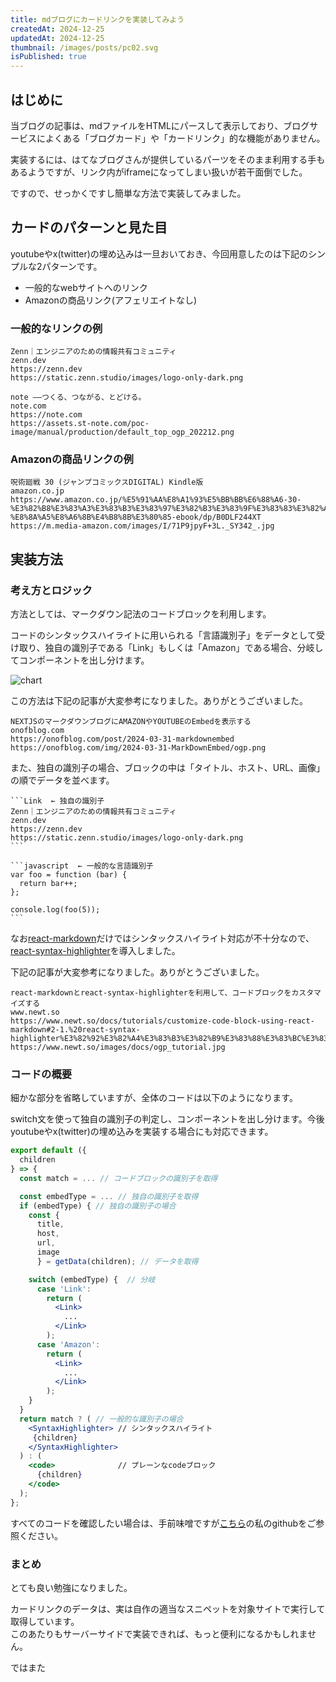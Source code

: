 ```yaml
---
title: mdブログにカードリンクを実装してみよう
createdAt: 2024-12-25
updatedAt: 2024-12-25
thumbnail: /images/posts/pc02.svg
isPublished: true
---
```

## はじめに
当ブログの記事は、mdファイルをHTMLにパースして表示しており、ブログサービスによくある「ブログカード」や「カードリンク」的な機能がありません。

実装するには、はてなブログさんが提供しているパーツをそのまま利用する手もあるようですが、リンク内がiframeになってしまい扱いが若干面倒でした。

ですので、せっかくですし簡単な方法で実装してみました。

## カードのパターンと見た目
youtubeやx(twitter)の埋め込みは一旦おいておき、今回用意したのは下記のシンプルな2パターンです。
- 一般的なwebサイトへのリンク
- Amazonの商品リンク(アフェリエイトなし)

### 一般的なリンクの例
```Link
Zenn｜エンジニアのための情報共有コミュニティ
zenn.dev
https://zenn.dev
https://static.zenn.studio/images/logo-only-dark.png
```
```Link
note ――つくる、つながる、とどける。
note.com
https://note.com
https://assets.st-note.com/poc-image/manual/production/default_top_ogp_202212.png
```
### Amazonの商品リンクの例
```Amazon
呪術廻戦 30 (ジャンプコミックスDIGITAL) Kindle版
amazon.co.jp
https://www.amazon.co.jp/%E5%91%AA%E8%A1%93%E5%BB%BB%E6%88%A6-30-%E3%82%B8%E3%83%A3%E3%83%B3%E3%83%97%E3%82%B3%E3%83%9F%E3%83%83%E3%82%AF%E3%82%B9DIGITAL-%E8%8A%A5%E8%A6%8B%E4%B8%8B%E3%80%85-ebook/dp/B0DLF244XT
https://m.media-amazon.com/images/I/71P9jpyF+3L._SY342_.jpg
```

## 実装方法
### 考え方とロジック
方法としては、マークダウン記法のコードブロックを利用します。

コードのシンタックスハイライトに用いられる「言語識別子」をデータとして受け取り、独自の識別子である「Link」もしくは「Amazon」である場合、分岐してコンポーネントを出し分けます。

![chart](/images/posts/2024-12-25_a.png)

この方法は下記の記事が大変参考になりました。ありがとうございました。
```Link
NEXTJSのマークダウンブログにAMAZONやYOUTUBEのEmbedを表示する
onofblog.com
https://onofblog.com/post/2024-03-31-markdownembed
https://onofblog.com/img/2024-03-31-MarkDownEmbed/ogp.png
```

また、独自の識別子の場合、ブロックの中は「タイトル、ホスト、URL、画像」の順でデータを並べます。
~~~
```Link  ← 独自の識別子
Zenn｜エンジニアのための情報共有コミュニティ
zenn.dev
https://zenn.dev
https://static.zenn.studio/images/logo-only-dark.png
```
~~~
~~~
```javascript  ← 一般的な言語識別子
var foo = function (bar) {
  return bar++;
};

console.log(foo(5));
```
~~~

なお[react-markdown](https://github.com/remarkjs/react-markdown)だけではシンタックスハイライト対応が不十分なので、[react-syntax-highlighter](https://github.com/react-syntax-highlighter/react-syntax-highlighter)を導入しました。

下記の記事が大変参考になりました。ありがとうございました。

```Link
react-markdownとreact-syntax-highlighterを利用して、コードブロックをカスタマイズする
www.newt.so
https://www.newt.so/docs/tutorials/customize-code-block-using-react-markdown#2-1.%20react-syntax-highlighter%E3%82%92%E3%82%A4%E3%83%B3%E3%82%B9%E3%83%88%E3%83%BC%E3%83%AB%E3%81%99%E3%82%8B
https://www.newt.so/images/docs/ogp_tutorial.jpg
```

### コードの概要
細かな部分を省略していますが、全体のコードは以下のようになります。

switch文を使って独自の識別子の判定し、コンポーネントを出し分けます。今後youtubeやx(twitter)の埋め込みを実装する場合にも対応できます。

```jsx
export default ({
  children
} => {
  const match = ... // コードブロックの識別子を取得

  const embedType = ... // 独自の識別子を取得
  if (embedType) { // 独自の識別子の場合
    const {
      title,
      host,
      url,
      image
      } = getData(children); // データを取得

    switch (embedType) {  // 分岐
      case 'Link':
        return (
          <Link>
            ...
          </Link>
        );
      case 'Amazon':
        return (
          <Link>
            ...
          </Link>
        );
    }
  }
  return match ? ( // 一般的な識別子の場合
    <SyntaxHighlighter> // シンタックスハイライト
     {children}
    </SyntaxHighlighter>
  ) : (
    <code>              // プレーンなcodeブロック
      {children}
    </code>
  );
};
```
すべてのコードを確認したい場合は、手前味噌ですが[こちら](https://github.com/poko8nada/portfolio-site-v1/blob/main/src/components/ui/post_embed/page.tsx)の私のgithubをご参照ください。

### まとめ
とても良い勉強になりました。

カードリンクのデータは、実は自作の適当なスニペットを対象サイトで実行して取得しています。  
このあたりもサーバーサイドで実装できれば、もっと便利になるかもしれません。

ではまた
